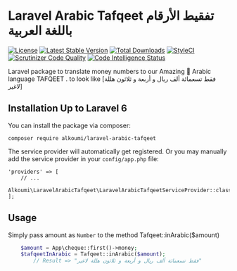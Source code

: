 # Laravel Arabic Tafqeet  تفقيط الأرقام باللغة العربية

[![License](https://poser.pugx.org/alkoumi/laravel-arabic-tafqeet/license)](https://packagist.org/packages/alkoumi/laravel-arabic-tafqeet)
[![Latest Stable Version](https://poser.pugx.org/alkoumi/laravel-arabic-tafqeet/v/stable)](https://packagist.org/packages/alkoumi/laravel-arabic-tafqeet)
[![Total Downloads](https://poser.pugx.org/alkoumi/laravel-arabic-tafqeet/downloads)](https://packagist.org/packages/alkoumi/laravel-arabic-tafqeet)
[![StyleCI](https://github.styleci.io/repos/229071947/shield?branch=master)](https://github.styleci.io/repos/229071947)
[![Scrutinizer Code Quality](https://scrutinizer-ci.com/g/alkoumi/laravel-arabic-tafqeet/badges/quality-score.png?b=master)](https://scrutinizer-ci.com/g/alkoumi/laravel-arabic-tafqeet/?branch=master)
[![Code Intelligence Status](https://scrutinizer-ci.com/g/alkoumi/laravel-arabic-tafqeet/badges/code-intelligence.svg?b=master)](https://scrutinizer-ci.com/code-intelligence)

Laravel package to translate money numbers to our Amazing 💝 Arabic language TAFQEET . to look like [فقط تسعمائة ألف ريال و أربعة و ثلاثون هللة لاغير]
## Installation Up to Laravel 6

You can install the package via composer:

	composer require alkoumi/laravel-arabic-tafqeet

The service provider will automatically get registered. Or you may manually add the service provider in your `config/app.php` file:

    'providers' => [
        // ...
        Alkoumi\LaravelArabicTafqeet\LaravelArabicTafqeetServiceProvider::class,
    ];

## Usage

Simply pass amount as `Number` to the method Tafqeet::inArabic($amount)

```php
	$amount = App\cheque::first()->money;
	$tafqeetInArabic = Tafqeet::inArabic($amount);
        // Result => "فقط تسعمائة ألف ريال و أربعة و ثلاثون هللة لاغير"
```